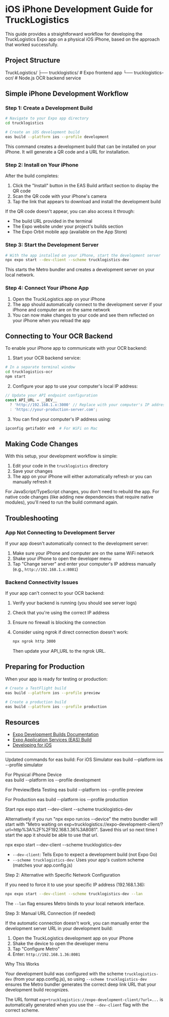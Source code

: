 # iOS iPhone Development Guide for TruckLogistics

This guide provides a straightforward workflow for developing the TruckLogistics Expo app on a physical iOS iPhone, based on the approach that worked successfully.

## Project Structure

TruckLogistics/
├── trucklogistics/ # Expo frontend app
└── trucklogistics-ocr/ # Node.js OCR backend service

## Simple iPhone Development Workflow

### Step 1: Create a Development Build

```bash
# Navigate to your Expo app directory
cd trucklogistics

# Create an iOS development build
eas build --platform ios --profile development

```

This command creates a development build that can be installed on your iPhone. It will generate a QR code and a URL for installation.

### Step 2: Install on Your iPhone

After the build completes:

1. Click the "Install" button in the EAS Build artifact section to display the QR code
2. Scan the QR code with your iPhone's camera
3. Tap the link that appears to download and install the development build

If the QR code doesn't appear, you can also access it through:

- The build URL provided in the terminal
- The Expo website under your project's builds section
- The Expo Orbit mobile app (available on the App Store)

### Step 3: Start the Development Server

```bash
# With the app installed on your iPhone, start the development server
npx expo start --dev-client --scheme trucklogistics-dev
```

This starts the Metro bundler and creates a development server on your local network.

### Step 4: Connect Your iPhone App

1. Open the TruckLogistics app on your iPhone
2. The app should automatically connect to the development server if your iPhone and computer are on the same network
3. You can now make changes to your code and see them reflected on your iPhone when you reload the app

## Connecting to Your OCR Backend

To enable your iPhone app to communicate with your OCR backend:

1. Start your OCR backend service:

```bash
# In a separate terminal window
cd trucklogistics-ocr
npm start
```

2. Configure your app to use your computer's local IP address:

```javascript
// Update your API endpoint configuration
const API_URL = __DEV__
  ? 'http://192.168.1.x:3000' // Replace with your computer's IP address
  : 'https://your-production-server.com';
```

3. You can find your computer's IP address using:

```bash
ipconfig getifaddr en0  # For WiFi on Mac
```

## Making Code Changes

With this setup, your development workflow is simple:

1. Edit your code in the `trucklogistics` directory
2. Save your changes
3. The app on your iPhone will either automatically refresh or you can manually refresh it

For JavaScript/TypeScript changes, you don't need to rebuild the app. For native code changes (like adding new dependencies that require native modules), you'll need to run the build command again.

## Troubleshooting

### App Not Connecting to Development Server

If your app doesn't automatically connect to the development server:

1. Make sure your iPhone and computer are on the same WiFi network
2. Shake your iPhone to open the developer menu
3. Tap "Change server" and enter your computer's IP address manually (e.g., `http://192.168.1.x:8081`)

### Backend Connectivity Issues

If your app can't connect to your OCR backend:

1. Verify your backend is running (you should see server logs)
2. Check that you're using the correct IP address
3. Ensure no firewall is blocking the connection
4. Consider using ngrok if direct connection doesn't work:

   ```bash
   npx ngrok http 3000
   ```

   Then update your API_URL to the ngrok URL.

## Preparing for Production

When your app is ready for testing or production:

```bash
# Create a TestFlight build
eas build --platform ios --profile preview

# Create a production build
eas build --platform ios --profile production
```

## Resources

- [Expo Development Builds Documentation](https://docs.expo.dev/develop/development-builds/introduction/)
- [Expo Application Services (EAS) Build](https://docs.expo.dev/build/introduction/)
- [Developing for iOS](https://docs.expo.dev/workflow/ios-simulator/)

---

Updated commands for eas build:
For iOS Simulator
eas build --platform ios --profile simulator

For Physical iPhone Device  
eas build --platform ios --profile development

For Preview/Beta Testing
eas build --platform ios --profile preview

For Production
eas build --platform ios --profile production

Start
npx expo start --dev-client --scheme trucklogistics-dev

Alternatively if you run "npx expo run:ios --device" the metro bundler will start with "Metro waiting on exp+trucklogistics://expo-development-client/?url=http%3A%2F%2F192.168.1.36%3A8081". Saved this url so next time I start the app it should be able to use that url.

npx expo start --dev-client --scheme trucklogistics-dev

- `--dev-client`: Tells Expo to expect a development build (not Expo Go)
- `--scheme trucklogistics-dev`: Uses your app's custom scheme (matches your app.config.js)

Step 2: Alternative with Specific Network Configuration

If you need to force it to use your specific IP address (192.168.1.36):

```bash
npx expo start --dev-client --scheme trucklogistics-dev --lan
```

The `--lan` flag ensures Metro binds to your local network interface.

Step 3: Manual URL Connection (if needed)

If the automatic connection doesn't work, you can manually enter the development server URL in your development build:

1. Open the TruckLogistics development app on your iPhone
2. Shake the device to open the developer menu
3. Tap "Configure Metro"
4. Enter: `http://192.168.1.36:8081`

Why This Works

Your development build was configured with the scheme `trucklogistics-dev` (from your app.config.js), so using `--scheme trucklogistics-dev` ensures the Metro bundler generates the correct deep link URL that your development build recognizes.

The URL format `exp+trucklogistics://expo-development-client/?url=...` is automatically generated when you use the `--dev-client` flag with the correct scheme.
